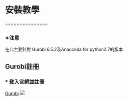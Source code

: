 
# 安裝教學 
===============
### **※注意**
在此主要針對 Gurobi 6.5.2及Anaconda for python2.7的版本
## Gurobi註冊 
### * 登入官網並註冊
[Gurobi](https://www.gurobi.com/index)
![](https://github.com/wurmen/Gurobi-Python/blob/master/Installation/picture/gurobi%E8%A8%BB%E5%86%8A/%E5%AE%89%E8%A3%9D%E4%B8%A6%E8%A8%BB%E5%86%8A.png)
